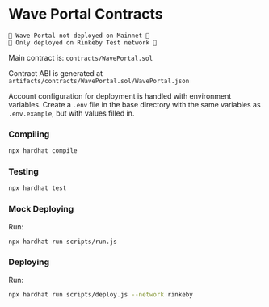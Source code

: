# Wave Portal Contracts

```
🚨​ Wave Portal not deployed on Mainnet 🚨​
🚨​ Only deployed on Rinkeby Test network 🚨​
```

Main contract is: `contracts/WavePortal.sol`

Contract ABI is generated at `artifacts/contracts/WavePortal.sol/WavePortal.json`

Account configuration for deployment is handled with environment variables.
Create a `.env` file in the base directory with the same variables as `.env.example`, but with values filled in.

### Compiling

```bash
npx hardhat compile
```

### Testing

```bash
npx hardhat test
```

### Mock Deploying

Run:

```bash
npx hardhat run scripts/run.js
```

### Deploying

Run:

```bash
npx hardhat run scripts/deploy.js --network rinkeby
```